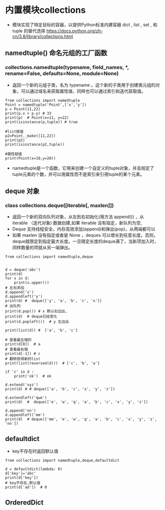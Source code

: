 # 内置模块collections
*  模块实现了特定目标的容器，以提供Python标准内建容器 dict , list , set , 和 tuple 的替代选择
   https://docs.python.org/zh-cn/3.8/library/collections.html
   

## namedtuple() 命名元组的工厂函数

### collections.namedtuple(typename, field_names, *, rename=False, defaults=None, module=None) 
* 返回一个新的元组子类，名为 typename 。这个新的子类用于创建类元组的对象，可以通过域名来获取属性值，同样也可以通过索引和迭代获取值。
 
 ```
from collections import namedtuple
Point = namedtuple('Point',['x','y'])
p = Point(11,22)
print(p.x + p.y) # 33
print(p)  # Point(x=11, y=22)
print(isinstance(p,tuple)) # true

#list赋值
p2=Point._make([11,22])
print(p2)
print(isinstance(p2,tuple))

#属性赋值
print(Point(x=10,y=20))
 
 ```
 * namedtuple是一个函数，它用来创建一个自定义的tuple对象，并且规定了tuple元素的个数，并可以用属性而不是索引来引用tuple的某个元素。

## deque 对象

### class collections.deque([iterable[, maxlen]])

* 返回一个新的双向队列对象，从左到右初始化(用方法 append()) ，从 iterable （迭代对象) 数据创建,如果 iterable 没有指定，新队列为空,
* Deque 支持线程安全，内存高效添加(append)和弹出(pop)，从两端都可以
* 如果 maxlen 没有指定或者是 None ，deques 可以增长到任意长度。否则，deque就限定到指定最大长度。一旦限定长度的deque满了，当新项加入时，同样数量的项就从另一端弹出。

```
from collections import namedtuple,deque


d = deque('abc')
print(d)
for x in d:
    print(x.upper())
# 左右添加
d.append('x')
d.appendleft('y')
print(d) #  deque(['y', 'a', 'b', 'c', 'x'])
# 出队列
print(d.pop()) # x 默认右边出,
print(d)  # deque已经变化 
print(d.popleft())  # y 左边出 

print(list(d)) #  ['a', 'b', 'c']

# 查看最左端的
print(d[0])  # a
# 查看最右端 
print(d[-1]) # c
# 翻转获得新的list 
print(list(reversed(d)))  # ['c', 'b', 'a']

if 'c' in d :
    print('ok')  # ok

d.extend('xyz') 
print(d) # # deque(['a', 'b', 'c', 'x', 'y', 'z'])

d.extendleft('qwe')
print(d)  #  deque(['e', 'w', 'q', 'a', 'b', 'c', 'x', 'y', 'z'])

d.append('nn')
d.appendleft('mm')
print(d)  # deque(['mm', 'e', 'w', 'q', 'a', 'b', 'c', 'x', 'y', 'z', 'nn'])
```

## defaultdict 
* key不存在时返回默认值
```
from collections import namedtuple,deque,defaultdict

d = defaultdict(lambda: 0)
d['key']='abc'
print(d['key'])
# key不存在,默认值
print(d['ad'])  # 0
```

##  OrderedDict

